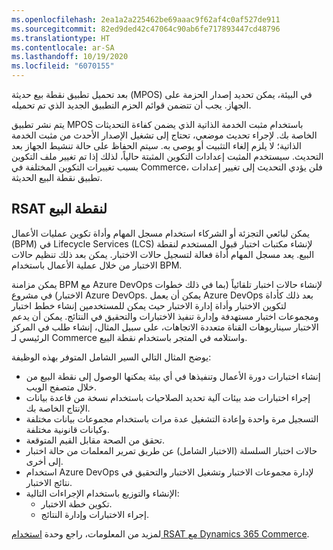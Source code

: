 ```yaml
---
ms.openlocfilehash: 2ea1a2a225462be69aaac9f62af4c0af527de911
ms.sourcegitcommit: 82ed9ded42c47064c90ab6fe717893447cd48796
ms.translationtype: HT
ms.contentlocale: ar-SA
ms.lasthandoff: 10/19/2020
ms.locfileid: "6070155"
---
```

بعد تحميل تطبيق نقطة بيع حديثة (MPOS) في البيئة، يمكن تحديد إصدار الحزمة على الجهاز. يجب أن تتضمن قوائم الحزم التطبيق الجديد الذي تم تحميله. 

يتم نشر تطبيق MPOS باستخدام مثبت الخدمة الذاتية الذي يضمن كفاءة التحديثات الخاصة بك. لإجراء تحديث موضعي، تحتاج إلى تشغيل الإصدار الأحدث من مثبت الخدمة الذاتية؛ لا يلزم إلغاء التثبيت أو يوصى به. سيتم الحفاظ على حالة تنشيط الجهاز بعد التحديث. سيستخدم المثبت إعدادات التكوين المثبتة حالياً، لذلك إذا تم تغيير ملف التكوين بسبب تغييرات التكوين المختلفة في Commerce، فلن يؤدي التحديث إلى تغيير إعدادات تطبيق نقطة البيع الحديثة. 
 
## <a name="rsat-for-pos"></a>RSAT لنقطة البيع
يمكن لبائعي التجزئة أو الشركاء استخدام مسجل المهام وأداة تكوين عمليات الأعمال (BPM) في Lifecycle Services (LCS) لإنشاء مكتبات اختبار قبول المستخدم لنقطة البيع. يعد مسجل المهام أداة فعالة لتسجيل حالات الاختبار. يمكن بعد ذلك تنظيم حالات الاختبار من خلال عملية الأعمال باستخدام BPM. 

يمكن مزامنة BPM مع Azure DevOps لإنشاء حالات اختبار تلقائياً (بما في ذلك خطوات الاختبار) في مشروع Azure DevOps. يمكن أن يعمل Azure DevOps بعد ذلك كأداة لتكوين الاختبار وأداة إدارة الاختبار حيث يمكن للمستخدمين إنشاء خطط اختبار ومجموعات اختبار مستهدفة وإدارة تنفيذ الاختبارات والتحقيق في النتائج. يمكن أن يدعم الاختبار سيناريوهات القناة متعددة الاتجاهات، على سبيل المثال، إنشاء طلب في المركز الرئيسي لـ Commerce واستلامه في المتجر باستخدام نقطة البيع. 

يوضح المثال التالي السير الشامل المتوفر بهذه الوظيفة: 

- إنشاء اختبارات دورة الأعمال وتنفيذها في أي بيئة يمكنها الوصول إلى نقطة البيع من خلال متصفح الويب. 
- إجراء اختبارات ضد بيئات آلية تحديد الصلاحيات باستخدام نسخة من قاعدة بيانات الإنتاج الخاصة بك. 
- التسجيل مرة واحدة وإعادة التشغيل عدة مرات باستخدام مجموعات بيانات مختلفة وكيانات قانونية مختلفة. 
- تحقق من الصحة مقابل القيم المتوقعة. 
- حالات اختبار السلسلة (الاختبار الشامل) عن طريق تمرير المعلمات من حالة اختبار إلى أخرى. 
- استخدام Azure DevOps لإدارة مجموعات الاختبار وتشغيل الاختبار والتحقيق في نتائج الاختبار. 
- الإنشاء والتوزيع باستخدام الإجراءات التالية: 
    - تكوين خطة الاختبار. 
    - إجراء الاختبارات وإدارة النتائج. 

لمزيد من المعلومات، راجع وحدة [استخدام RSAT مع Dynamics 365 Commerce](https://docs.microsoft.com/learn/modules/use-regression-suite-automation-tool-rsat/?azure-portal=true).

